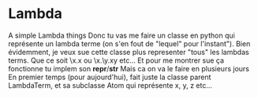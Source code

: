 # Lambda
A simple Lambda things
Donc tu vas me faire un classe en python qui représente un lambda terme (on s'en fout de "lequel" pour l'instant"). Bien évidemment, je veux sue cette classe plus representer "tous" les lambdas terms.
Que ce soit
\x.x ou \x.\y.xy etc...
Et pour me montrer sue ça fonctionne tu implem son __repr__/__str__
Mais ca on va le faire en plusieurs jours
En premier temps (pour aujourd'hui), fait juste la classe parent LambdaTerm, et sa subclasse Atom qui représente x, y, z etc...

